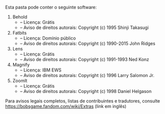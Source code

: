 ﻿Esta pasta pode conter o seguinte software:

1. Behold
   - – Licença: Grátis
   - – Aviso de direitos autorais: Copyright (c) 1995 Shinji Takasugi
2. Fatbits
   - – Licença: Domínio público
   - – Aviso de direitos autorais: Copyright (c) 1990-2015 John Ridges
3. Lens
   - – Licença: Grátis
   - – Aviso de direitos autorais: Copyright (c) 1991-1993 Ned Konz
4. Magnify
   - – Licença: IBM EWS
   - – Aviso de direitos autorais: Copyright (c) 1996 Larry Salomon Jr.
5. ZoomIt
   - – Licença: Grátis
   - – Aviso de direitos autorais: Copyright (c) 1998 Daniel Helgason

Para avisos legais completos, listas de contribuintes e tradutores, consulte https://bobsgame.fandom.com/wiki/Extras (link em inglês)
